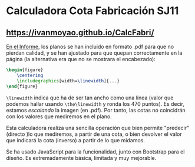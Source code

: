 # Calculadora Cota Fabricación SJ11
## https://ivanmoyao.github.io/CalcFabri/

[En el Informe](https://github.com/IvanMoyaO/Fabricacion), los planos se han incluido en formato .pdf para que no pierdan calidad, y se han ajustado para que quepan correctamente en la página (la alternativa era que no se mostrara el encabezado):
```latex
\begin{figure}
    \centering
    \includegraphics[width=\linewidth]{...}
\end{figure}
```
`\linewidth` indica que ha de ser tan ancho como una línea (valor que podemos hallar usando `\the\linewidth` y ronda los 470 puntos). Es decir, estamos _escalando_ la imagen (en .pdf). Por tanto, las cotas no coincidrán con los valores que mediremos en el plano.

Esta calculadora realiza una sencilla operación que bien permite "predecir" (directo )lo que mediremos, a partir de una cota, o bien devolver el valor que indicará la cota (inverso) a partir de lo que midamos.

Se ha usado JavaScript para la funcionalidad, junto con Bootstrap para el diseño. Es extremadamente básica, limitada y muy mejorable.
